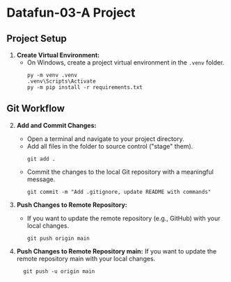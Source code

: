 # Datafun-03-A Project

## Project Setup

1. **Create Virtual Environment:**
   - On Windows, create a project virtual environment in the `.venv` folder.
     ```shell
     py -m venv .venv
     .venv\Scripts\Activate
     py -m pip install -r requirements.txt
     ```

## Git Workflow

2. **Add and Commit Changes:**
   - Open a terminal and navigate to your project directory.
   - Add all files in the folder to source control ("stage" them).
     ```shell
     git add .
     ```
   - Commit the changes to the local Git repository with a meaningful message.
     ```shell
     git commit -m "Add .gitignore, update README with commands"
     ```

3. **Push Changes to Remote Repository:**
   - If you want to update the remote repository (e.g., GitHub) with your local changes.
     ```shell
     git push origin main
     ```
3. **Push Changes to Remote Repository main:** 
If you want to update the remote repository main with your local changes.
   ```shell
     git push -u origin main
     ```





